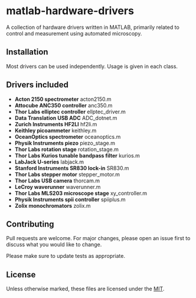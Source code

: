 # matlab-hardware-drivers

A collection of hardware drivers written in MATLAB, primarily related to control and measurement using automated microscopy.

## Installation

Most drivers can be used independently. Usage is given in each class.

## Drivers included

- **Acton 2150 spectrometer** acton2150.m
- **Attocube ANC350 controller** anc350.m
- **Thor Labs elliptec controller** ellptec_driver.m
- **Data Translation USB ADC** ADC_dotnet.m
- **Zurich Instruments HF2LI** hf2li.m
- **Keithley picoammeter** keithley.m
- **OceanOptics spectrometer** oceanoptics.m
- **Physik Instruments piezo** piezo_stage.m
- **Thor Labs rotation stage** rotation_stage.m
- **Thor Labs Kurios tunable bandpass filter** kurios.m
- **LabJack U-series** labjack.m
- **Stanford Instruments SR830 lock-in** SR830.m
- **Thor Labs stepper motor** stepper_motor.m
- **Thor Labs USB camera** thorcam.m
- **LeCroy waverunner** waverunner.m
- **Thor Labs MLS203 microscope stage** xy_controller.m
- **Physik Instruments spii controller** spiiplus.m
- **Zolix monochromators** zolix.m

## Contributing

Pull requests are welcome. For major changes, please open an issue first to discuss what you would like to change.

Please make sure to update tests as appropriate.

## License

Unless otherwise marked, these files are licensed under the [MIT](https://choosealicense.com/licenses/mit/).
